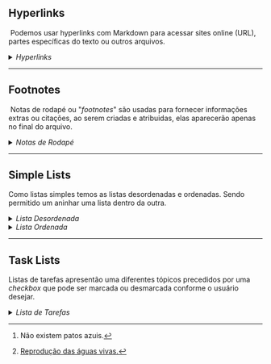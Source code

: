 ## Hyperlinks

&nbsp;Podemos usar hyperlinks com Markdown para acessar sites online (URL), partes específicas do texto ou outros arquivos.

<details><summary><i>Hyperlinks</i></summary>

> \[google\](https://google.com)  
> \[Task Lists\](#Task-Lists)  
> \[main page\](../README.md)
>
> [google](https://google.com)
>  
> [Task Lists](#Task-Lists)
>
> [main page](../README.md)

</details>

* * *

## Footnotes

&nbsp;Notas de rodapé ou "*footnotes*" são usadas para fornecer informações extras ou citações, ao serem criadas e atribuidas, elas aparecerão apenas no final do arquivo.

<details><summary><i>Notas de Rodapé</i></summary>

> texto\[^1]
>
> texto\[^2]
>
> Patos azuis.[^1]
>
> As águas vivas possuem diferentes fases ao longo da vida, a fase de pólipo e a de medusa.[^2]

</details>

***

## Simple Lists
Como listas simples temos as listas desordenadas e ordenadas. Sendo permitido um aninhar uma lista dentro da outra.

<details><summary><i>Lista Desordenada</i></summary>

> \- Item 1 <br>
> \- Item 2 <br>
> \- Item 3 <br>
>
> - Item 1
> - Item 2
> - Item 3
</details>

<details><summary><i>Lista Ordenada</i></summary>

> Trocar o "*" por um espaço vazio.
>
> 1.*Item 1 <br>
> 2.*Item 2 <br>
> 3.*Item 3 <br>
>
> 1. Item 1
> 2. Item 2
> 3. Item 3
</details>

***

## Task Lists
Listas de tarefas apresentão uma diferentes tópicos precedidos por uma *checkbox* que pode ser marcada ou desmarcada conforme o usuário desejar.
<details><summary><i>Lista de Tarefas</i></summary>

> \- [x] Eu comecei marcado.
> \- [ ] Eu comecei desmarcado.
>
> - [x] Eu comecei marcado.
> - [ ] Eu comecei desmarcado.
</details>

[^1]:Não existem patos azuis.

[^2]:[Reprodução das águas vivas.](https://www.youtube.com/watch?v=Y_v9XLRDlXw)
